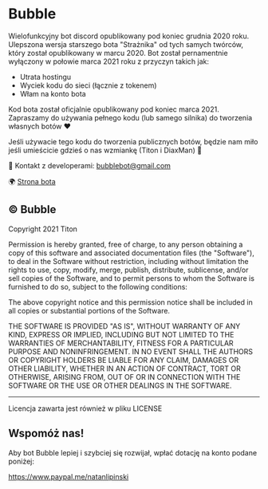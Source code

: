 # Bubble

Wielofunkcyjny bot discord opublikowany pod koniec grudnia 2020 roku.
Ulepszona wersja starszego bota "Strażnika" od tych samych twórców, który został opublikowany w marcu 2020.
Bot został pernamentnie wyłączony w połowie marca 2021 roku z przyczyn takich jak:
- Utrata hostingu
- Wyciek kodu do sieci (łącznie z tokenem)
- Włam na konto bota

Kod bota został oficjalnie opublikowany pod koniec marca 2021. Zapraszamy do używania pełnego kodu (lub
samego silnika) do tworzenia własnych botów ❤

Jeśli używacie tego kodu do tworzenia publicznych botów, będzie nam miło jeśli umieścicie gdzieś o nas wzmiankę (Titon i DiaxMan) 🤗

📧 Kontakt z developerami: bubblebot@gmail.com

🌍 [Strona bota](https://bubble.tk)


© Bubble
--------------------------------------------------------------------------------------
Copyright 2021 Titon

Permission is hereby granted, free of charge, to any person obtaining a copy of this software and associated documentation files (the "Software"), to deal in the Software without restriction, including without limitation the rights to use, copy, modify, merge, publish, distribute, sublicense, and/or sell copies of the Software, and to permit persons to whom the Software is furnished to do so, subject to the following conditions:

The above copyright notice and this permission notice shall be included in all copies or substantial portions of the Software.

THE SOFTWARE IS PROVIDED "AS IS", WITHOUT WARRANTY OF ANY KIND, EXPRESS OR IMPLIED, INCLUDING BUT NOT LIMITED TO THE WARRANTIES OF MERCHANTABILITY, FITNESS FOR A PARTICULAR PURPOSE AND NONINFRINGEMENT. IN NO EVENT SHALL THE AUTHORS OR COPYRIGHT HOLDERS BE LIABLE FOR ANY CLAIM, DAMAGES OR OTHER LIABILITY, WHETHER IN AN ACTION OF CONTRACT, TORT OR OTHERWISE, ARISING FROM, OUT OF OR IN CONNECTION WITH THE SOFTWARE OR THE USE OR OTHER DEALINGS IN THE SOFTWARE.

----------------------------------------------------------------------------------------

Licencja zawarta jest również w pliku LICENSE


Wspomóż nas!
-------------------------------------------------------------------------------------
Aby bot Bubble lepiej i szybciej się rozwijał, wpłać dotację na konto podane
poniżej:

https://www.paypal.me/natanlipinski
